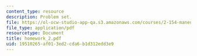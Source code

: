 ```yaml
---
content_type: resource
description: Problem set.
file: https://ol-ocw-studio-app-qa.s3.amazonaws.com/courses/2-154-maneuvering-and-control-of-surface-and-underwater-vehicles-13-49-fall-2004/19510265af013ed2cda6b1d312edd3e9_homework_2.pdf
file_type: application/pdf
resourcetype: Document
title: homework_2.pdf
uid: 19510265-af01-3ed2-cda6-b1d312edd3e9
---
```

